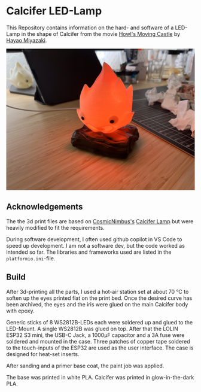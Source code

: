 # Calcifer LED-Lamp

This Repository contains information on the hard- and software of a LED-Lamp in the shape of Calcifer from the movie [Howl's Moving Castle](https://en.wikipedia.org/wiki/Howl%27s_Moving_Castle_(film)) by [Hayao Miyazaki](https://en.wikipedia.org/wiki/Hayao_Miyazaki).

![The completed Lamp](photos/Completed.jpg)

## Acknowledgements

The the 3d print files are based on [CosmicNimbus's](https://makerworld.com/de/@CosmicNimbus) [Calcifer Lamp]('https://makerworld.com/de/models/551520-calcifer-lamp-bbl-led-kit-modified?from=search#profileId-470077') but were heavily modified to fit the requirements.

During software development, I often used github copilot in VS Code to speed up development. I am not a software dev, but the code worked as intended so far. The libraries and frameworks used are listed in the ```platformio.ini```-file.

## Build

After 3d-printing all the parts, I used a hot-air station set at about 70 °C to soften up the eyes printed flat on the print bed. Once the desired curve has been archived, the eyes and the iris were glued on the main Calcifer body with epoxy.

Generic sticks of 8 WS2812B-LEDs each were soldered up and glued to the LED-Mount. A single WS2812B was glued on top. After that the LOLIN ESP32 S3 mini, the USB-C Jack, a 1000µF capacitor and a 3A fuse were soldered and mounted in the case. Three patches of copper tape soldered to the touch-inputs of the ESP32 are used as the user interface. The case is designed for heat-set inserts.

After sanding and a primer base coat, the paint job was applied.

The base was printed in white PLA. Calcifer was printed in glow-in-the-dark PLA.